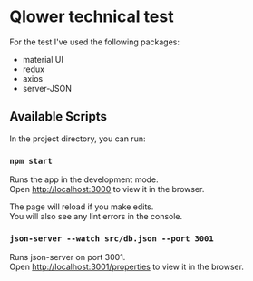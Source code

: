 # Qlower technical test

For the test I've used the following packages:
  - material UI
  - redux
  - axios
  - server-JSON
   

## Available Scripts

In the project directory, you can run:

### `npm start`

Runs the app in the development mode.\
Open [http://localhost:3000](http://localhost:3000) to view it in the browser.

The page will reload if you make edits.\
You will also see any lint errors in the console.

### `json-server --watch src/db.json --port 3001`

Runs json-server on port 3001.\
Open [http://localhost:3001/properties](http://localhost:3001/properties) to view it in the browser.


